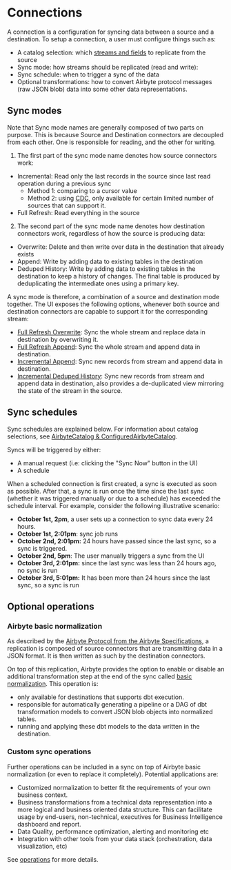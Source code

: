 # Connections

A connection is a configuration for syncing data between a source and a destination. To setup a connection, a user must configure things such as:

* A catalog selection: which [streams and fields](../catalog.md) to replicate from the source
* Sync mode: how streams should be replicated (read and write):
* Sync schedule: when to trigger a sync of the data
* Optional transformations: how to convert Airbyte protocol messages (raw JSON blob) data into some other data representations. 

## Sync modes

Note that Sync mode names are generally composed of two parts on purpose. This is because Source and Destination connectors are decoupled from each other.
One is responsible for reading, and the other for writing.

1. The first part of the sync mode name denotes how source connectors work:
  
  * Incremental: Read only the last records in the source since last read operation during a previous sync
      * Method 1: comparing to a cursor value
      * Method 2: using [CDC](../cdc.md), only available for certain limited number of sources that can support it.
  * Full Refresh: Read everything in the source

2. The second part of the sync mode name denotes how destination connectors work, regardless of how the source is producing data:

  * Overwrite: Delete and then write over data in the destination that already exists
  * Append: Write by adding data to existing tables in the destination
  * Deduped History: Write by adding data to existing tables in the destination to keep a history of changes. The final table is produced by deduplicating the intermediate ones using a primary key.

A sync mode is therefore, a combination of a source and destination mode together. The UI exposes the following options, whenever both source and destination connectors are capable to support it for the corresponding stream:
* [Full Refresh Overwrite](full-refresh-overwrite.md): Sync the whole stream and replace data in destination by overwriting it.
* [Full Refresh Append](full-refresh-append.md): Sync the whole stream and append data in destination.
* [Incremental Append](incremental-append.md): Sync new records from stream and append data in destination.
* [Incremental Deduped History](incremental-deduped-history.md): Sync new records from stream and append data in destination, also provides a de-duplicated view mirroring the state of the stream in the source.

## Sync schedules

Sync schedules are explained below. For information about catalog selections, see [AirbyteCatalog & ConfiguredAirbyteCatalog](../catalog.md).

Syncs will be triggered by either:

* A manual request \(i.e: clicking the "Sync Now" button in the UI\)
* A schedule

When a scheduled connection is first created, a sync is executed as soon as possible. After that, a sync is run once the time since the last sync \(whether it was triggered manually or due to a schedule\) has exceeded the schedule interval. For example, consider the following illustrative scenario:

* **October 1st, 2pm**, a user sets up a connection to sync data every 24 hours. 
* **October 1st, 2:01pm**: sync job runs 
* **October 2nd, 2:01pm:** 24 hours have passed since the last sync, so a sync is triggered. 
* **October 2nd, 5pm**: The user manually triggers a sync from the UI
* **October 3rd, 2:01pm:** since the last sync was less than 24 hours ago, no sync is run
* **October 3rd, 5:01pm:** It has been more than 24 hours since the last sync, so a sync is run

## Optional operations

### Airbyte basic normalization

As described by the [Airbyte Protocol from the Airbyte Specifications](../airbyte-specification.md), a replication is composed of source connectors that are transmitting data in a JSON format. It is then written as such by the destination connectors. 

On top of this replication, Airbyte provides the option to enable or disable an additional transformation step at the end of the sync called [basic normalization](../basic-normalization.md). This operation is:

- only available for destinations that supports dbt execution.
- responsible for automatically generating a pipeline or a DAG of dbt transformation models to convert JSON blob objects into normalized tables.
- running and applying these dbt models to the data written in the destination.

### Custom sync operations

Further operations can be included in a sync on top of Airbyte basic normalization (or even to replace it completely). Potential applications are:

- Customized normalization to better fit the requirements of your own business context.
- Business transformations from a technical data representation into a more logical and business oriented data structure. This can facilitate usage by end-users, non-technical, executives for Business Intelligence dashboard and report.
- Data Quality, performance optimization, alerting and monitoring etc
- Integration with other tools from your data stack (orchestration, data visualization, etc)

See [operations](../operations.md) for more details.
